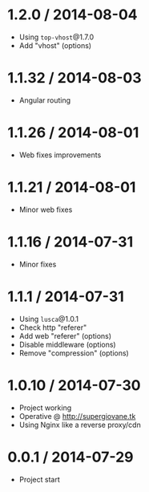 1.2.0 / 2014-08-04
==================

  * Using `top-vhost`@1.7.0
  * Add "vhost" (options)

1.1.32 / 2014-08-03
==================

  * Angular routing

1.1.26 / 2014-08-01
==================

  * Web fixes improvements

1.1.21 / 2014-08-01
==================

  * Minor web fixes

1.1.16 / 2014-07-31
==================

  * Minor fixes

1.1.1 / 2014-07-31
==================

  * Using `lusca`@1.0.1
  * Check http "referer"
  * Add web "referer" (options)
  * Disable middleware (options)
  * Remove "compression" (options)

1.0.10 / 2014-07-30
==================

  * Project working
  * Operative @ http://supergiovane.tk
  * Using Nginx like a reverse proxy/cdn

0.0.1 / 2014-07-29
==================

  * Project start
